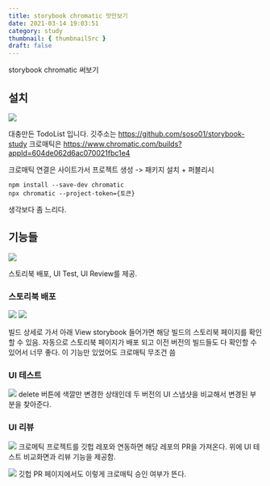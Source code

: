 ```yaml
---
title: storybook chromatic 맛만보기
date: 2021-03-14 19:03:51
category: study
thumbnail: { thumbnailSrc }
draft: false
---
```


storybook chromatic 써보기

## 설치

![](https://i.imgur.com/dk0OCtB.png)

대충만든 TodoList 입니다.
깃주소는 https://github.com/soso01/storybook-study
크로매틱은 https://www.chromatic.com/builds?appId=604de062d6ac070021fbc1e4

크로매틱 연결은 사이트가서 프로젝트 생성 -> 패키지 설치 + 퍼블리시
```
npm install --save-dev chromatic
npx chromatic --project-token={토큰}
```
생각보다 좀 느리다.


## 기능들
![](https://i.imgur.com/4lf7YJX.png)

스토리북 배포, UI Test, UI Review를 제공.

### 스토리북 배포
![](https://i.imgur.com/e2Z2Y8k.png)
![](https://i.imgur.com/hvtfVGI.png)

빌드 상세로 가서 아래 View storybook 들어가면 해당 빌드의 스토리북 페이지를 확인할 수 있음.
자동으로 스토리북 페이지가 배포 되고 이전 버전의 빌드들도 다 확인할 수 있어서 너무 좋다.
이 기능만 있었어도 크로매틱 무조건 씀

### UI 테스트
![](https://i.imgur.com/FVASS2I.png)
delete 버튼에 색깔만 변경한 상태인데 두 버전의 UI 스냅샷을 비교해서 변경된 부분을 찾아준다.

### UI 리뷰
![](https://i.imgur.com/842IBmO.png)
크로메틱 프로젝트를 깃헙 레포와 연동하면 해당 레포의 PR을 가져온다.
위에 UI 테스트 비교화면과 리뷰 기능을 제공함.

![](https://i.imgur.com/T26dwDb.png)
깃헙 PR 페이지에서도 이렇게 크로매틱 승인 여부가 뜬다.
